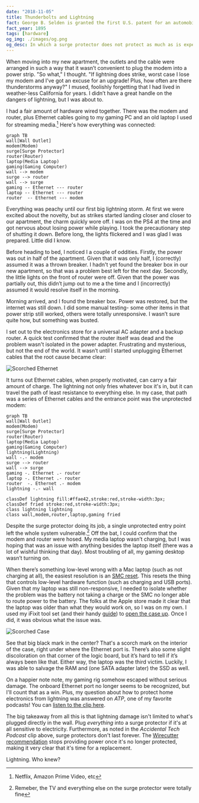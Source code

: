 ```yaml
---
date: "2018-11-05"
title: Thunderbolts and Lightning
fact: George B. Selden is granted the first U.S. patent for an automobile.
fact_year: 1895
tags: [hardware]
og_img: ./images/og.png
og_desc: In which a surge protector does not protect as much as is expected
---
```


When moving into my new apartment, the outlets and the cable were arranged in such a way that it wasn’t convenient to plug the modem into a power strip. "So what," I thought. "If lightning does strike, worst case I lose my modem and I’ve got an excuse for an upgrade! Plus, how often are there thunderstorms anyway?" I mused, foolishly forgetting that I had lived in weather-less California for years. I didn’t have a great handle on the dangers of lightning, but I was about to.

I had a fair amount of hardware wired together. There was the modem and router, plus Ethernet cables going to my gaming PC and an old laptop I used for streaming media.[^1] Here's how everything was connected:

```mermaid
graph TB
wall[Wall Outlet]
modem(Modem)
surge[Surge Protector]
router(Router)
laptop(Media Laptop)
gaming(Gaming Computer)
wall --> modem
surge --> router
wall --> surge
gaming -- Ethernet --- router
laptop -- Ethernet --- router
router  -- Ethernet --- modem
```

Everything was peachy until our first big lightning storm. At first we were excited about the novelty, but as strikes started landing closer and closer to our apartment, the charm quickly wore off. I was on the PS4 at the time and got nervous about losing power while playing. I took the precautionary step of shutting it down. Before long, the lights flickered and I was glad I was prepared. Little did I know.

Before heading to bed, I noticed I a couple of oddities. Firstly, the power was out in half of the apartment. Given that it was only half, I (correctly) assumed it was a thrown breaker. I hadn't yet found the breaker box in our new apartment, so that was a problem best left for the next day. Secondly, the little lights on the front of router were off. Given that the power was partially out, this didn’t jump out to me a the time and I (incorrectly) assumed it would resolve itself in the morning.

Morning arrived, and I found the breaker box. Power was restored, but the internet was still down. I did some manual testing- some other items in that power strip still worked, others were totally unresponsive. I wasn’t sure quite how, but something was busted.

I set out to the electronics store for a universal AC adapter and a backup router. A quick test confirmed that the router itself was dead and the problem wasn't isolated in the power adapter. Frustrating and mysterious, but not the end of the world. It wasn’t until I started unplugging Ethernet cables that the root cause became clear:

![Scorched Ethernet](./images/scorch-mark.png)

It turns out Ethernet cables, when properly motivated, can carry a fair amount of charge. The lightning not only fries whatever box it's in, but it can travel the path of least resistance to everything else. In my case, that path was a series of Ethernet cables and the entrance point was the unprotected modem:

```mermaid
graph TB
wall[Wall Outlet]
modem(Modem)
surge[Surge Protector]
router(Router)
laptop(Media Laptop)
gaming(Gaming Computer)
lightning(Lightning)
wall -.- modem
surge --> router
wall --> surge
gaming -. Ethernet .- router
laptop -. Ethernet .- router
router  -. Ethernet .- modem
lightning -.- wall

classDef lightning fill:#ffae42,stroke:red,stroke-width:3px;
classDef fried stroke:red,stroke-width:3px;
class lightning lightning
class wall,modem,router,laptop,gaming fried
```

Despite the surge protector doing its job, a single unprotected entry point left the whole system vulnerable.[^2] Off the bat, I could confirm that the modem and router were hosed. My media laptop wasn’t charging, but I was hoping that was an issue with anything besides the laptop itself (there was a lot of wishful thinking that day). Most troubling of all, my gaming desktop wasn’t turning on.

When there’s something low-level wrong with a Mac laptop (such as not charging at all), the easiest resolution is an [SMC reset](https://support.apple.com/en-us/HT201295). This resets the thing that controls low-level hardware function (such as charging and USB ports). Given that my laptop was still non-responsive, I needed to isolate whether the problem was the battery not taking a charge or the SMC no longer able to route power to the battery. The folks at the Apple store made it clear that the laptop was older than what they would work on, so I was on my own. I used my iFixit tool set (and their handy [guide](https://www.ifixit.com/Guide/MacBook+Pro+15-Inch+Unibody+Mid+2010+Battery+Replacement/3024)) to [open the case up](./images/open-case.png). Once I did, it was obvious what the issue was.

![Scorched Case](./images/scorched-case.png)

See that big black mark in the center? That's a scorch mark on the interior of the case, right under where the Ethernet port is. There’s also some slight discoloration on that corner of the logic board, but it’s hard to tell if it’s always been like that. Either way, the laptop was the third victim. Luckily, I was able to salvage the RAM and (one SATA adapter later) the SSD as well.

On a happier note note, my gaming rig somehow escaped without serious damage. The onboard Ethernet port no longer seems to be recognized, but I'll count that as a win. Plus, my question about how to protect home electronics from lightning was answered on _ATP_, one of my favorite podcasts! You can [listen to the clip here](https://overcast.fm/+CdTbsx2Q/1:15:20).

The big takeaway from all this is that lightning damage isn't limited to what's plugged directly in the wall. Plug _everything_ into a surge protector if it's at all sensitive to electricity. Furthermore, as noted in the _Accidental Tech Podcast_ clip above, surge protectors don't last forever. The [Wirecutter recommendation](https://thewirecutter.com/reviews/best-surge-protector/) stops providing power once it's no longer protected, making it very clear that it's time for a replacement.

Lightning. Who knew?

[^1]: Netflix, Amazon Prime Video, etc
[^2]: Remeber, the TV and everything else on the surge protector were totally fine
